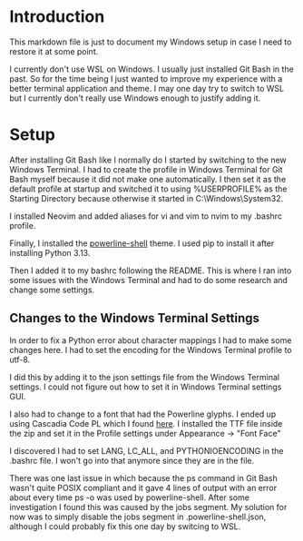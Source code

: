 # Introduction
This markdown file is just to document my Windows setup in case I need to restore it at some point.

I currently don't use WSL on Windows. I usually just installed Git Bash in the past. So for the time being I just wanted to improve my experience with a better terminal application and theme. I may one day try to switch to WSL but I currently don't really use Windows enough to justify adding it.

# Setup
After installing Git Bash like I normally do I started by switching to the new Windows Terminal. I had to create the profile in Windows Terminal for Git Bash myself because it did not make one automatically. I then set it as the default profile at startup and switched it to using %USERPROFILE% as the Starting Directory because otherwise it started in C:\Windows\System32.

I installed Neovim and added aliases for vi and vim to nvim to my .bashrc profile.

Finally, I installed the [powerline-shell](https://github.com/b-ryan/powerline-shell) theme. I used pip to install it after installing Python 3.13. 

Then I added it to my bashrc following the README. This is where I ran into some issues with the Windows Terminal and had to do some research and change some settings.

## Changes to the Windows Terminal Settings
In order to fix a Python error about character mappings I had to make some changes here. I had to set the encoding for the Windows Terminal profile to utf-8.

I did this by adding it to the json settings file from the Windows Terminal settings. I could not figure out how to set it in Windows Terminal settings GUI.

I also had to change to a font that had the Powerline glyphs. I ended up using Cascadia Code PL which I found [here](https://github.com/microsoft/cascadia-code/releases). I installed the TTF file inside the zip and set it in the Profile settings under Appearance -> "Font Face"

I discovered I had to set LANG, LC_ALL, and PYTHONIOENCODING in the .bashrc file. I won't go into that anymore since they are in the file.

There was one last issue in which because the ps command in Git Bash wasn't quite POSIX compliant and it gave 4 lines of output with an error about every time ps -o was used by powerline-shell. After some investigation I found this was caused by the jobs segment. My solution for now was to simply disable the jobs segment in .powerline-shell.json, although I could probably fix this one day by switcing to WSL.

